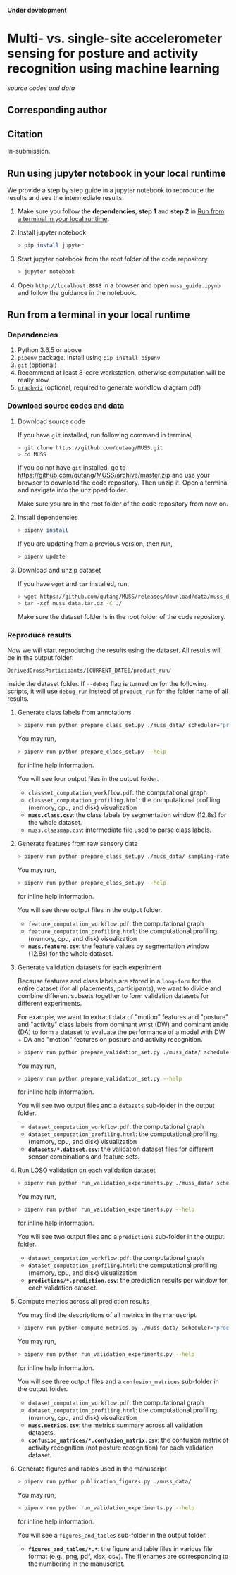 __Under development__

# Multi- vs. single-site accelerometer sensing for posture and activity recognition using machine learning

_source codes and data_

## Corresponding author

<div class="github-card" data-github="qutang" data-width="400" data-height="150" data-theme="default"></div>
<script src="//cdn.jsdelivr.net/github-cards/latest/widget.js"></script>

## Citation

In-submission.

## Run using jupyter notebook in your local runtime

We provide a step by step guide in a jupyter notebook to reproduce the results and see the intermediate results.

1. Make sure you follow the __dependencies__, __step 1__ and __step 2__ in [Run from a terminal in your local runtime](#run-from-a-terminal-in-your-local-runtime).

2. Install jupyter notebook

    ```bash
    > pip install jupyter
    ```

3. Start jupyter notebook from the root folder of the code repository

    ```bash
    > jupyter notebook
    ```

4. Open `http://localhost:8888` in a browser and open `muss_guide.ipynb` and follow the guidance in the notebook.

## Run from a terminal in your local runtime

### Dependencies

1. Python 3.6.5 or above
2. `pipenv` package. Install using `pip install pipenv`
3. `git` (optional)
4. Recommend at least 8-core workstation, otherwise computation will be really slow
5. [`graphviz`](https://www.graphviz.org/download/) (optional, required to generate workflow diagram pdf)

### Download source codes and data

1. Download source code

    If you have `git` installed, run following command in terminal,

    ```bash
    > git clone https://github.com/qutang/MUSS.git
    > cd MUSS
    ```

    If you do not have `git` installed, go to https://github.com/qutang/MUSS/archive/master.zip and use your browser to download the code repository. Then unzip it. Open a terminal and navigate into the unzipped folder.

    Make sure you are in the root folder of the code repository from now on.

2. Install dependencies

    ```bash
    > pipenv install
    ```

    If you are updating from a previous version, then run,

    ```bash
    > pipenv update
    ```

3. Download and unzip dataset

    If you have `wget` and `tar` installed, run,
    ```bash
    > wget https://github.com/qutang/MUSS/releases/download/data/muss_data.tar.gz
    > tar -xzf muss_data.tar.gz -C ./
    ```

    Make sure the dataset folder is in the root folder of the code repository.

### Reproduce results

Now we will start reproducing the results using the dataset. All results will be in the output folder: 
```
DerivedCrossParticipants/[CURRENT_DATE]/product_run/
``` 
inside the dataset folder. If `--debug` flag is turned on for the following scripts, it will use `debug_run` instead of `product_run` for the folder name of all results.

1. Generate class labels from annotations

    ```bash
    > pipenv run python prepare_class_set.py ./muss_data/ scheduler="processes"
    ```

    You may run,
    
    ```bash
    > pipenv run python prepare_class_set.py --help
    ```
    for inline help information.

    You will see four output files in the output folder.
    * `classset_computation_workflow.pdf`: the computational graph
    * `classset_computation_profiling.html`: the computational profiling (memory, cpu, and disk) visualization
    * **`muss.class.csv`**: the class labels by segmentation window (12.8s) for the whole dataset.
    * `muss.classmap.csv`: intermediate file used to parse class labels.

2. Generate features from raw sensory data

    ```bash
    > pipenv run python prepare_class_set.py ./muss_data/ sampling-rate=80 scheduler="processes"
    ```

    You may run,
    
    ```bash
    > pipenv run python prepare_class_set.py --help
    ```

    for inline help information.

    You will see three output files in the output folder.
    * `feature_computation_workflow.pdf`: the computational graph
    * `feature_computation_profiling.html`: the computational profiling (memory, cpu, and disk) visualization
    * **`muss.feature.csv`**: the feature values by segmentation window (12.8s) for the whole dataset.

3. Generate validation datasets for each experiment

    Because features and class labels are stored in a `long-form` for the entire dataset (for all placements, participants), we want to divide and combine different subsets together to form validation datasets for different experiments.

    For example, we want to extract data of "motion" features and "posture" and "activity" class labels from dominant wrist (DW) and dominant ankle (DA) to form a dataset to evaluate the performance of a model with DW + DA and "motion" features on posture and activity recognition.

    ```bash
    > pipenv run python prepare_validation_set.py ./muss_data/ scheduler="processes"
    ```

    You may run,
    
    ```bash
    > pipenv run python prepare_validation_set.py --help
    ```

    for inline help information.

    You will see two output files and a `datasets` sub-folder in the output folder.
    * `dataset_computation_workflow.pdf`: the computational graph
    * `dataset_computation_profiling.html`: the computational profiling (memory, cpu, and disk) visualization
    * **`datasets/*.dataset.csv`**: the validation dataset files for different sensor combinations and feature sets.

4. Run LOSO validation on each validation dataset

    ```bash
    > pipenv run python run_validation_experiments.py ./muss_data/ scheduler="processes" 
    ```

    You may run,
    
    ```bash
    > pipenv run python run_validation_experiments.py --help
    ```

    for inline help information.

    You will see two output files and a `predictions` sub-folder in the output folder.
    * `dataset_computation_workflow.pdf`: the computational graph
    * `dataset_computation_profiling.html`: the computational profiling (memory, cpu, and disk) visualization
    * **`predictions/*.prediction.csv`**: the prediction results per window for each validation dataset.

5. Compute metrics across all prediction results

    You may find the descriptions of all metrics in the manuscript.
   
    ```bash
    > pipenv run python compute_metrics.py ./muss_data/ scheduler="processes"
    ```

    You may run,
    
    ```bash
    > pipenv run python run_validation_experiments.py --help
    ```

    for inline help information.

    You will see three output files and a `confusion_matrices` sub-folder in the output folder.
    * `dataset_computation_workflow.pdf`: the computational graph
    * `dataset_computation_profiling.html`: the computational profiling (memory, cpu, and disk) visualization
    * **`muss.metrics.csv`**: the metrics summary across all validation datasets.
    * **`confusion_matrices/*.confusion_matrix.csv`**: the confusion matrix of activity recognition (not posture recognition) for each validation dataset.

6. Generate figures and tables used in the manuscript

    ```bash
    > pipenv run python publication_figures.py ./muss_data/
    ```

    You may run,
    
    ```bash
    > pipenv run python run_validation_experiments.py --help
    ```

    for inline help information.

    You will see a `figures_and_tables` sub-folder in the output folder.
    * **`figures_and_tables/*.*`**: the figure and table files in various file format (e.g., png, pdf, xlsx, csv). The filenames are corresponding to the numbering in the manuscript.